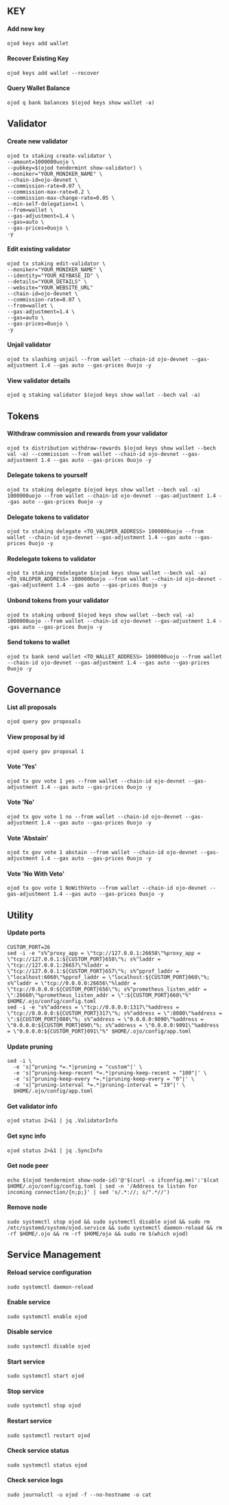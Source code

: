 ## KEY

#### Add new key

```
ojod keys add wallet
```

#### Recover Existing Key

```
ojod keys add wallet --recover
```

#### Query Wallet Balance

```
ojod q bank balances $(ojod keys show wallet -a)
```

## Validator


#### Create new validator
```
ojod tx staking create-validator \
--amount=1000000uojo \
--pubkey=$(ojod tendermint show-validator) \
--moniker="YOUR_MONIKER_NAME" \
--chain-id=ojo-devnet \
--commission-rate=0.07 \
--commission-max-rate=0.2 \
--commission-max-change-rate=0.05 \
--min-self-delegation=1 \
--from=wallet \
--gas-adjustment=1.4 \
--gas=auto \
--gas-prices=0uojo \
-y
```

#### Edit existing validator

```
ojod tx staking edit-validator \
--moniker="YOUR_MONIKER_NAME" \
--identity="YOUR_KEYBASE_ID" \
--details="YOUR_DETAILS" \
--website="YOUR_WEBSITE_URL"
--chain-id=ojo-devnet \
--commission-rate=0.07 \
--from=wallet \
--gas-adjustment=1.4 \
--gas=auto \
--gas-prices=0uojo \
-y
```

#### Unjail validator

```
ojod tx slashing unjail --from wallet --chain-id ojo-devnet --gas-adjustment 1.4 --gas auto --gas-prices 0uojo -y
```

#### View validator details

```
ojod q staking validator $(ojod keys show wallet --bech val -a) 
```

## Tokens

#### Withdraw commission and rewards from your validator

```
ojod tx distribution withdraw-rewards $(ojod keys show wallet --bech val -a) --commission --from wallet --chain-id ojo-devnet --gas-adjustment 1.4 --gas auto --gas-prices 0uojo -y
```

#### Delegate tokens to yourself

```
ojod tx staking delegate $(ojod keys show wallet --bech val -a) 1000000uojo --from wallet --chain-id ojo-devnet --gas-adjustment 1.4 --gas auto --gas-prices 0uojo -y
```

#### Delegate tokens to validator

```
ojod tx staking delegate <TO_VALOPER_ADDRESS> 1000000uojo --from wallet --chain-id ojo-devnet --gas-adjustment 1.4 --gas auto --gas-prices 0uojo -y 
```

#### Redelegate tokens to validator

```
ojod tx staking redelegate $(ojod keys show wallet --bech val -a) <TO_VALOPER_ADDRESS> 1000000uojo --from wallet --chain-id ojo-devnet --gas-adjustment 1.4 --gas auto --gas-prices 0uojo -y
```

#### Unbond tokens from your validator

```
ojod tx staking unbond $(ojod keys show wallet --bech val -a) 1000000uojo --from wallet --chain-id ojo-devnet --gas-adjustment 1.4 --gas auto --gas-prices 0uojo -y
```

#### Send tokens to wallet

```
ojod tx bank send wallet <TO_WALLET_ADDRESS> 1000000uojo --from wallet --chain-id ojo-devnet --gas-adjustment 1.4 --gas auto --gas-prices 0uojo -y 
```

## Governance

#### List all proposals

```
ojod query gov proposals
```

#### View proposal by id

```
ojod query gov proposal 1
```

#### Vote 'Yes'

```
ojod tx gov vote 1 yes --from wallet --chain-id ojo-devnet --gas-adjustment 1.4 --gas auto --gas-prices 0uojo -y
```

#### Vote 'No'

```
ojod tx gov vote 1 no --from wallet --chain-id ojo-devnet --gas-adjustment 1.4 --gas auto --gas-prices 0uojo -y
```

#### Vote 'Abstain'

```
ojod tx gov vote 1 abstain --from wallet --chain-id ojo-devnet --gas-adjustment 1.4 --gas auto --gas-prices 0uojo -y
```

#### Vote 'No With Veto'

```
ojod tx gov vote 1 NoWithVeto --from wallet --chain-id ojo-devnet --gas-adjustment 1.4 --gas auto --gas-prices 0uojo -y
```

## Utility

#### Update ports

```
CUSTOM_PORT=26
sed -i -e "s%^proxy_app = \"tcp://127.0.0.1:26658\"%proxy_app = \"tcp://127.0.0.1:${CUSTOM_PORT}658\"%; s%^laddr = \"tcp://127.0.0.1:26657\"%laddr = \"tcp://127.0.0.1:${CUSTOM_PORT}657\"%; s%^pprof_laddr = \"localhost:6060\"%pprof_laddr = \"localhost:${CUSTOM_PORT}060\"%; s%^laddr = \"tcp://0.0.0.0:26656\"%laddr = \"tcp://0.0.0.0:${CUSTOM_PORT}656\"%; s%^prometheus_listen_addr = \":26660\"%prometheus_listen_addr = \":${CUSTOM_PORT}660\"%" $HOME/.ojo/config/config.toml
sed -i -e "s%^address = \"tcp://0.0.0.0:1317\"%address = \"tcp://0.0.0.0:${CUSTOM_PORT}317\"%; s%^address = \":8080\"%address = \":${CUSTOM_PORT}080\"%; s%^address = \"0.0.0.0:9090\"%address = \"0.0.0.0:${CUSTOM_PORT}090\"%; s%^address = \"0.0.0.0:9091\"%address = \"0.0.0.0:${CUSTOM_PORT}091\"%" $HOME/.ojo/config/app.toml
```

#### Update pruning

```
sed -i \
  -e 's|^pruning *=.*|pruning = "custom"|' \
  -e 's|^pruning-keep-recent *=.*|pruning-keep-recent = "100"|' \
  -e 's|^pruning-keep-every *=.*|pruning-keep-every = "0"|' \
  -e 's|^pruning-interval *=.*|pruning-interval = "19"|' \
  $HOME/.ojo/config/app.toml
```

#### Get validator info

```
ojod status 2>&1 | jq .ValidatorInfo
```

#### Get sync info

```
ojod status 2>&1 | jq .SyncInfo
```

#### Get node peer

```
echo $(ojod tendermint show-node-id)'@'$(curl -s ifconfig.me)':'$(cat $HOME/.ojo/config/config.toml | sed -n '/Address to listen for incoming connection/{n;p;}' | sed 's/.*://; s/".*//')
```

#### Remove node

```
sudo systemctl stop ojod && sudo systemctl disable ojod && sudo rm /etc/systemd/system/ojod.service && sudo systemctl daemon-reload && rm -rf $HOME/.ojo && rm -rf $HOME/ojo && sudo rm $(which ojod) 
```

## Service Management

#### Reload service configuration

```
sudo systemctl daemon-reload
```

#### Enable service

```
sudo systemctl enable ojod
```

#### Disable service

```
sudo systemctl disable ojod
```

#### Start service

```
sudo systemctl start ojod
```

#### Stop service

```
sudo systemctl stop ojod
```

#### Restart service

```
sudo systemctl restart ojod
```

#### Check service status

```
sudo systemctl status ojod
```

#### Check service logs

```
sudo journalctl -u ojod -f --no-hostname -o cat
```
